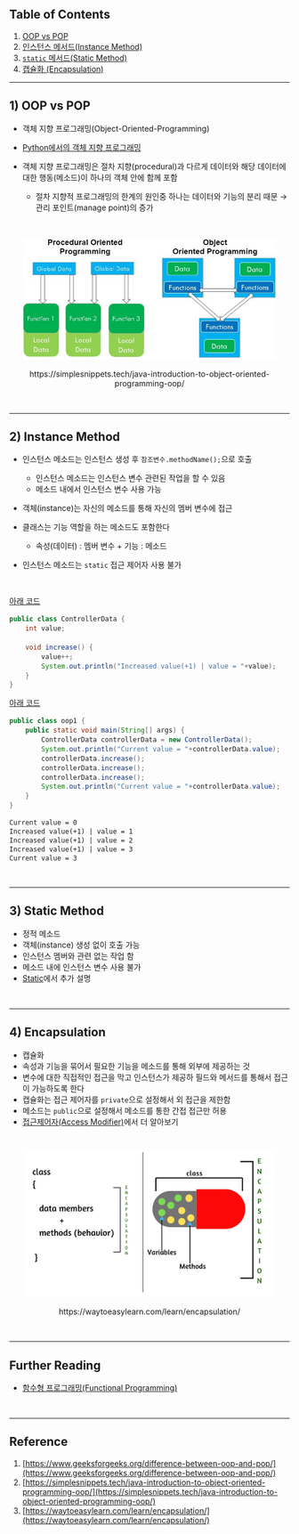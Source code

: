 ## Table of Contents

1. [OOP vs POP](https://github.com/seungki1011/Data-Engineering/tree/main/java/(008)%20OOP%20Introduction#1-oop-vs-pop)
2. [인스턴스 메서드(Instance Method)](https://github.com/seungki1011/Data-Engineering/tree/main/java/(008)%20OOP%20Introduction#2-instance-method)
3. [`static` 메서드(Static Method)](https://github.com/seungki1011/Data-Engineering/tree/main/java/(008)%20OOP%20Introduction#3-static-method)
4. [캡슐화 (Encapsulation)](https://github.com/seungki1011/Data-Engineering/tree/main/java/(008)%20OOP%20Introduction#4-encapsulation)

---

## 1) OOP vs POP

* 객체 지향 프로그래밍(Object-Oriented-Programming)
* [Python에서의 객체 지향 프로그래밍](https://seungki1011.github.io/python_6/#PythonObjectOrientedProgramming)



* 객체 지향 프로그래밍은 절차 지향(procedural)과 다르게 데이터와 해당 데이터에 대한 행동(메소드)이 하나의 객체 안에 함께 포함
  * 절차 지향적 프로그래밍의 한계의 원인중 하나는 데이터와 기능의 분리 때문 → 관리 포인트(manage point)의 증가

<br>

<p align="center">   <img src="img/popvsoop.jpeg" alt="POP vs OOP" style="width: 90%;"> </p>

<p align='center'>https://simplesnippets.tech/java-introduction-to-object-oriented-programming-oop/</p>

<br>

---

## 2) Instance Method

* 인스턴스 메소드는 인스턴스 생성 후 ```참조변수.methodName();```으로 호출
  * 인스턴스 메소드는 인스턴스 변수 관련된 작업을 할 수 있음
  * 메소드 내에서 인스턴스 변수 사용 가능



* 객체(instance)는 자신의 메소드를 통해 자신의 멤버 변수에 접근



* 클래스는 기능 역할을 하는 메소드도 포함한다
  * 속성(데이터) : 멤버 변수 + 기능 : 메소드



* 인스턴스 메소드는 ```static``` 접근 제어자 사용 불가

<br>

[아래 코드](https://github.com/seungki1011/Data-Engineering/blob/main/java/start-java/src/main/java/de/java/oop/ControllerData.java)

```java
public class ControllerData {
    int value;

    void increase() {
        value++;
        System.out.println("Increased value(+1) | value = "+value);
    }
}
```

[아래 코드](https://github.com/seungki1011/Data-Engineering/blob/main/java/start-java/src/main/java/de/java/oop/oop1.java)

```java
public class oop1 {
    public static void main(String[] args) {
        ControllerData controllerData = new ControllerData();
        System.out.println("Current value = "+controllerData.value);
        controllerData.increase();
        controllerData.increase();
        controllerData.increase();
        System.out.println("Current value = "+controllerData.value);
    }
}
```

```
Current value = 0
Increased value(+1) | value = 1
Increased value(+1) | value = 2
Increased value(+1) | value = 3
Current value = 3
```

<br>

---

## 3) Static Method

* 정적 메소드
* 객체(instance) 생성 없이 호출 가능
* 인스턴스 멤버와 관련 없는 작업 함
* 메소드 내에 인스턴스 변수 사용 불가
* [Static](https://github.com/seungki1011/Data-Engineering/tree/main/java/(012)%20Static)에서 추가 설명

<br>

---

## 4) Encapsulation

* 캡슐화
* 속성과 기능을 묶어서 필요한 기능을 메소드를 통해 외부에 제공하는 것
* 변수에 대한 직접적인 접근을 막고 인스턴스가 제공하 필드와 메서드를 통해서 접근이 가능하도록 한다
* 캡슐화는 접근 제어자를 ```private```으로 설정해서 외 접근을 제한함
* 메소드는 ```public```으로 설정해서 메소드를 통한 간접 접근만 허용
* [접근제어자(Access Modifier)](https://github.com/seungki1011/Data-Engineering/tree/main/java/(011)%20Access%20Modifier)에서 더 알아보기

<br>

<p align="center">   <img src="img/encapsulation.png" alt="encapsulation" style="width: 90%;"> </p>

<p align='center'>https://waytoeasylearn.com/learn/encapsulation/</p>

<br>

---

## Further Reading

* [함수형 프로그래밍(Functional Programming)](https://www.geeksforgeeks.org/functional-programming-paradigm/)

<br>

---

## Reference

1. [https://www.geeksforgeeks.org/difference-between-oop-and-pop/](https://www.geeksforgeeks.org/difference-between-oop-and-pop/)
1. [https://simplesnippets.tech/java-introduction-to-object-oriented-programming-oop/](https://simplesnippets.tech/java-introduction-to-object-oriented-programming-oop/)
1. [https://waytoeasylearn.com/learn/encapsulation/](https://waytoeasylearn.com/learn/encapsulation/)